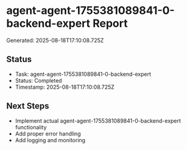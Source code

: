 # agent-agent-1755381089841-0-backend-expert Report

Generated: 2025-08-18T17:10:08.725Z

## Status
- Task: agent-agent-1755381089841-0-backend-expert
- Status: Completed
- Timestamp: 2025-08-18T17:10:08.725Z

## Next Steps
- Implement actual agent-agent-1755381089841-0-backend-expert functionality
- Add proper error handling
- Add logging and monitoring
